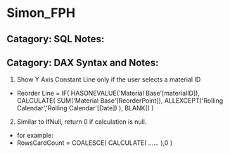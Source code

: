 # Simon_FPH

## Catagory: SQL Notes:
###
<!-- placeholder -->



## Catagory: DAX Syntax and Notes:
1. Show Y Axis Constant Line only if the user selects a material ID
- Reorder Line = IF(
    HASONEVALUE('Material Base'[materialID]),
    CALCULATE(
    SUM('Material Base'[ReorderPoint]),
        ALLEXCEPT('Rolling Calendar','Rolling Calendar'[Date])
        ), BLANK()
        )
2. Similar to IfNull, return 0 if calculation is null.
- for example:
 - RowsCardCount = COALESCE(
        CALCULATE( ......
    ),0
    )
